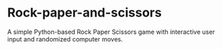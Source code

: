 # Rock-paper-and-scissors
A simple Python-based Rock Paper Scissors game with interactive user input and randomized computer moves.
